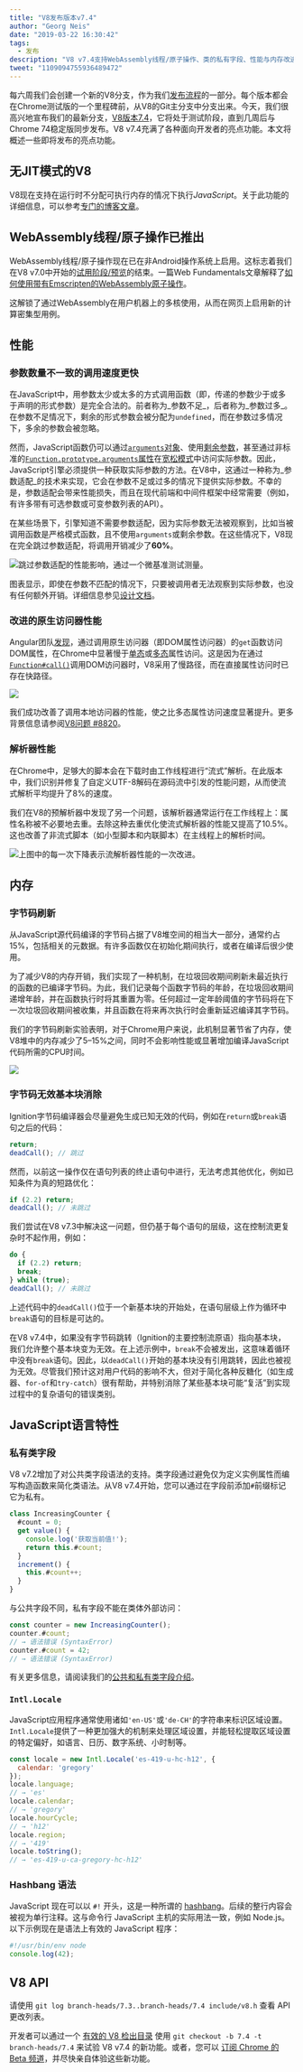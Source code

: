 ```yaml
---
title: "V8发布版本v7.4"
author: "Georg Neis"
date: "2019-03-22 16:30:42"
tags: 
  - 发布
description: "V8 v7.4支持WebAssembly线程/原子操作、类的私有字段、性能与内存改进，以及更多功能！"
tweet: "1109094755936489472"
---
```

每六周我们会创建一个新的V8分支，作为我们[发布流程](/docs/release-process)的一部分。每个版本都会在Chrome测试版的一个里程碑前，从V8的Git主分支中分支出来。今天，我们很高兴地宣布我们的最新分支，[V8版本7.4](https://chromium.googlesource.com/v8/v8.git/+log/branch-heads/7.4)，它将处于测试阶段，直到几周后与Chrome 74稳定版同步发布。V8 v7.4充满了各种面向开发者的亮点功能。本文将概述一些即将发布的亮点功能。

<!--truncate-->
## 无JIT模式的V8

V8现在支持在运行时不分配可执行内存的情况下执行*JavaScript*。关于此功能的详细信息，可以参考[专门的博客文章](/blog/jitless)。

## WebAssembly线程/原子操作已推出

WebAssembly线程/原子操作现在已在非Android操作系统上启用。这标志着我们在V8 v7.0中开始的[试用阶段/预览](/blog/v8-release-70#a-preview-of-webassembly-threads)的结束。一篇Web Fundamentals文章解释了[如何使用带有Emscripten的WebAssembly原子操作](https://developers.google.com/web/updates/2018/10/wasm-threads)。

这解锁了通过WebAssembly在用户机器上的多核使用，从而在网页上启用新的计算密集型用例。

## 性能

### 参数数量不一致的调用速度更快

在JavaScript中，用参数太少或太多的方式调用函数（即，传递的参数少于或多于声明的形式参数）是完全合法的。前者称为_参数不足_，后者称为_参数过多_。在参数不足情况下，剩余的形式参数会被分配为`undefined`，而在参数过多情况下，多余的参数会被忽略。

然而，JavaScript函数仍可以通过[`arguments`对象](https://developer.mozilla.org/en-US/docs/Web/JavaScript/Reference/Functions/arguments)、使用[剩余参数](https://developer.mozilla.org/en-US/docs/Web/JavaScript/Reference/Functions/rest_parameters)，甚至通过非标准的[`Function.prototype.arguments`属性](https://developer.mozilla.org/en-US/docs/Web/JavaScript/Reference/Global_Objects/Function/arguments)在[宽松模式](https://developer.mozilla.org/en-US/docs/Glossary/Sloppy_mode)中访问实际参数。因此，JavaScript引擎必须提供一种获取实际参数的方法。在V8中，这通过一种称为_参数适配_的技术来实现，它会在参数不足或过多的情况下提供实际参数。不幸的是，参数适配会带来性能损失，而且在现代前端和中间件框架中经常需要（例如，有许多带有可选参数或可变参数列表的API）。

在某些场景下，引擎知道不需要参数适配，因为实际参数无法被观察到，比如当被调用函数是严格模式函数，且不使用`arguments`或剩余参数。在这些情况下，V8现在完全跳过参数适配，将调用开销减少了**60%**。

![跳过参数适配的性能影响，通过[一个微基准测试](https://gist.github.com/bmeurer/4916fc2b983acc9ee1d33f5ee1ada1d3#file-bench-call-overhead-js)测量。](/_img/v8-release-74/argument-mismatch-performance.svg)

图表显示，即使在参数不匹配的情况下，只要被调用者无法观察到实际参数，也没有任何额外开销。详细信息参见[设计文档](https://bit.ly/v8-faster-calls-with-arguments-mismatch)。

### 改进的原生访问器性能

Angular团队[发现](https://mhevery.github.io/perf-tests/DOM-megamorphic.html)，通过调用原生访问器（即DOM属性访问器）的`get`函数访问DOM属性，在Chrome中显著慢于[单态](https://en.wikipedia.org/wiki/Inline_caching#Monomorphic_inline_caching)或[多态](https://en.wikipedia.org/wiki/Inline_caching#Megamorphic_inline_caching)属性访问。这是因为在通过[`Function#call()`](https://developer.mozilla.org/en-US/docs/Web/JavaScript/Reference/Global_Objects/Function/call)调用DOM访问器时，V8采用了慢路径，而在直接属性访问时已存在快路径。

![](/_img/v8-release-74/native-accessor-performance.svg)

我们成功改善了调用本地访问器的性能，使之比多态属性访问速度显著提升。更多背景信息请参阅[V8问题 #8820](https://bugs.chromium.org/p/v8/issues/detail?id=8820)。

### 解析器性能

在Chrome中，足够大的脚本会在下载时由工作线程进行“流式”解析。在此版本中，我们识别并修复了自定义UTF-8解码在源码流中引发的性能问题，从而使流式解析平均提升了8%的速度。

我们在V8的预解析器中发现了另一个问题，该解析器通常运行在工作线程上：属性名称被不必要地去重。去除这种去重优化使流式解析器的性能又提高了10.5%。这也改善了非流式脚本（如小型脚本和内联脚本）在主线程上的解析时间。

![上图中的每一次下降表示流解析器性能的一次改进。](/_img/v8-release-74/parser-performance.jpg)

## 内存

### 字节码刷新

从JavaScript源代码编译的字节码占据了V8堆空间的相当大一部分，通常约占15%，包括相关的元数据。有许多函数仅在初始化期间执行，或者在编译后很少使用。

为了减少V8的内存开销，我们实现了一种机制，在垃圾回收期间刷新未最近执行的函数的已编译字节码。为此，我们记录每个函数字节码的年龄，在垃圾回收期间递增年龄，并在函数执行时将其重置为零。任何超过一定年龄阈值的字节码将在下一次垃圾回收期间被收集，并且函数在将来再次执行时会重新延迟编译其字节码。

我们的字节码刷新实验表明，对于Chrome用户来说，此机制显著节省了内存，使V8堆中的内存减少了5–15%之间，同时不会影响性能或显著增加编译JavaScript代码所需的CPU时间。

![](/_img/v8-release-74/bytecode-flushing.svg)

### 字节码无效基本块消除

Ignition字节码编译器会尽量避免生成已知无效的代码，例如在`return`或`break`语句之后的代码：

```js
return;
deadCall(); // 跳过
```

然而，以前这一操作仅在语句列表的终止语句中进行，无法考虑其他优化，例如已知条件为真的短路优化：

```js
if (2.2) return;
deadCall(); // 未跳过
```

我们尝试在V8 v7.3中解决这一问题，但仍基于每个语句的层级，这在控制流更复杂时不起作用，例如：

```js
do {
  if (2.2) return;
  break;
} while (true);
deadCall(); // 未跳过
```

上述代码中的`deadCall()`位于一个新基本块的开始处，在语句层级上作为循环中`break`语句的目标是可达的。

在V8 v7.4中，如果没有字节码跳转（Ignition的主要控制流原语）指向基本块，我们允许整个基本块变为无效。在上述示例中，`break`不会被发出，这意味着循环中没有`break`语句。因此，以`deadCall()`开始的基本块没有引用跳转，因此也被视为无效。尽管我们预计这对用户代码的影响不大，但对于简化各种反糖化（如生成器、`for-of`和`try-catch`）很有帮助，并特别消除了某些基本块可能“复活”到实现过程中的复杂语句的错误类别。

## JavaScript语言特性

### 私有类字段

V8 v7.2增加了对公共类字段语法的支持。类字段通过避免仅为定义实例属性而编写构造函数来简化类语法。从V8 v7.4开始，您可以通过在字段前添加`#`前缀标记它为私有。

```js
class IncreasingCounter {
  #count = 0;
  get value() {
    console.log('获取当前值!');
    return this.#count;
  }
  increment() {
    this.#count++;
  }
}
```

与公共字段不同，私有字段不能在类体外部访问：

```js
const counter = new IncreasingCounter();
counter.#count;
// → 语法错误 (SyntaxError)
counter.#count = 42;
// → 语法错误 (SyntaxError)
```

有关更多信息，请阅读我们的[公共和私有类字段介绍](/features/class-fields)。

### `Intl.Locale`

JavaScript应用程序通常使用诸如`'en-US'`或`'de-CH'`的字符串来标识区域设置。`Intl.Locale`提供了一种更加强大的机制来处理区域设置，并能轻松提取区域设置的特定偏好，如语言、日历、数字系统、小时制等。

```js
const locale = new Intl.Locale('es-419-u-hc-h12', {
  calendar: 'gregory'
});
locale.language;
// → 'es'
locale.calendar;
// → 'gregory'
locale.hourCycle;
// → 'h12'
locale.region;
// → '419'
locale.toString();
// → 'es-419-u-ca-gregory-hc-h12'
```

### Hashbang 语法

JavaScript 现在可以以 `#!` 开头，这是一种所谓的 [hashbang](https://github.com/tc39/proposal-hashbang)。后续的整行内容会被视为单行注释。这与命令行 JavaScript 主机的实际用法一致，例如 Node.js。以下示例现在是语法上有效的 JavaScript 程序：

```js
#!/usr/bin/env node
console.log(42);
```

## V8 API

请使用 `git log branch-heads/7.3..branch-heads/7.4 include/v8.h` 查看 API 更改列表。

开发者可以通过一个 [有效的 V8 检出目录](/docs/source-code#using-git) 使用 `git checkout -b 7.4 -t branch-heads/7.4` 来试验 V8 v7.4 的新功能。或者，您可以 [订阅 Chrome 的 Beta 频道](https://www.google.com/chrome/browser/beta.html)，并尽快亲自体验这些新功能。
